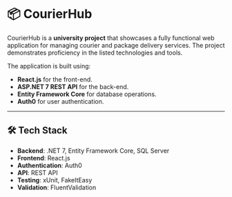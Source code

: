 # 📦 CourierHub

CourierHub is a **university project** that showcases a fully functional web application for managing courier and package delivery services. 
The project demonstrates proficiency in the listed technologies and tools.

The application is built using:
- **React.js** for the front-end.
- **ASP.NET 7 REST API** for the back-end.
- **Entity Framework Core** for database operations.
- **Auth0** for user authentication.

---

## 🛠️ Tech Stack
- **Backend**: .NET 7, Entity Framework Core, SQL Server
- **Frontend**: React.js
- **Authentication**: Auth0
- **API**: REST API
- **Testing**: xUnit, FakeItEasy
- **Validation**: FluentValidation
